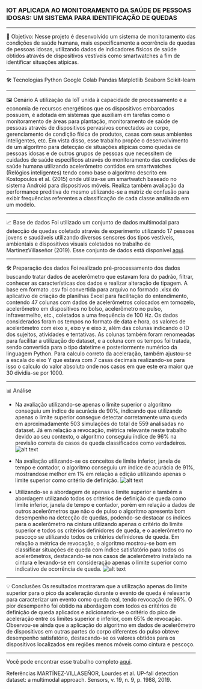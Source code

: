 ### **IOT APLICADA AO MONITORAMENTO DA SAÚDE DE PESSOAS IDOSAS: UM SISTEMA PARA IDENTIFICAÇÃO DE QUEDAS**

---

🎯 Objetivo:
Nesse projeto é desenvolvido um sistema de monitoramento das condições de saúde humana, mais especificamente a ocorrência de quedas de pessoas idosas, utilizando dados de indicadores físicos de saúde obtidos através de dispositivos vestíveis como smartwatches a fim de identificar situações atípicas.

---

🛠️ Tecnologias
Python
Google Colab
Pandas
Matplotlib
Seaborn
Scikit-learn

---

🖼️ Cenário
A utilização da IoT unida à capacidade de processamento e a economia de recursos energéticos que os dispositivos embarcados possuem, é adotada em sistemas que auxiliam em tarefas como o monitoramento de áreas para plantação, monitoramento de saúde de pessoas através de dispositivos pervasivos conectados ao corpo, gerenciamento de condição física de produtos, casas com seus ambientes inteligentes, etc. Em vista disso, esse trabalho propõe o desenvolvimento de um algoritmo para detecção de situações atípicas como quedas de pessoas idosas e de outros grupos de pessoas que necessitem de cuidados de saúde específicos através do monitoramento das condições de saúde humana utilizando acelerômetro contidos em smartwatches (Relógios inteligentes) tendo como base o algoritmo descrito em Kostopoulos et al. (2015) onde utiliza-se um smartwatch baseado no sistema Android para dispositivos móveis. Realiza também avaliação da performance preditiva do mesmo utilizando-se a matriz de confusão para exibir frequências referentes a classificação de cada classe analisada em um modelo.

---

📈 Base de dados
Foi utilizado um conjunto de dados multimodal para detecção de quedas coletado através de experimento utilizando 17 pessoas jovens e saudáveis utilizando diversos sensores dos tipos vestíveis, ambientais e dispositivos visuais coletados no trabalho de MartínezVillaseñor (2019). Esse conjunto de dados está disponível [aqui](https://sites.google.com/up.edu.mx/har-up/).

---

🛠️ Preparação dos dados
Foi realizado  pré-processamento dos dados buscando tratar dados de acelerômetro que estavam fora do padrão, filtrar, conhecer as características dos dados e realizar alteração de tipagem.
A base em formato .csv foi convertida para arquivo no formado .xlsx do aplicativo de criação de planilhas Excel para facilitação do entendimento, contendo 47 colunas com dados de acelerômetros colocados em tornozelo, acelerômetro em dispositivos no bolso, acelerômetro no pulso, infravermelho, etc., coletados a uma frequência de 100 Hz.
Os dados considerados foram os tempos no formato de data e hora, os valores de acelerômetro com eixo x, eixo y e eixo z, além das colunas indicando o ID dos sujeitos, atividades e tentativas. As colunas também foram renomeadas para facilitar a utilização do dataset, e a coluna com os tempos foi tratada, sendo convertida para o tipo datetime e posteriormente numérico da linguagem Python.
Para calculo correto da aceleração, também ajustou-se a escala do eixo Y que estava com 7 casas decimais realizando-se para isso o calculo do valor absoluto onde nos casos em que este era maior que 30 dividia-se por 1000.

---

📊 Análise

* Na avaliação utilizando-se apenas o limite superior o algoritmo conseguiu um índice de acurácia de 90%, indicando que utilizando apenas o limite superior consegue detectar corretamente uma queda em aproximadamente 503 simulações do total de 559 analisadas no dataset. Já em relação a revocação, métrica relevante neste trabalho devido ao seu contexto, o algoritmo conseguiu índice de 96% na previsão correta de casos de queda classificados como
verdadeiros.
![alt text](image.png)

* Na avaliação utilizando-se os conceitos de limite inferior, janela de tempo e contador, o algoritmo conseguiu um índice de acurácia de 91%, mostrandose melhor em 1% em relação a edição utilizando apenas o limite superior como critério de definição.
![alt text](image-1.png)

* Utilizando-se a abordagem de apenas o limite superior e também a abordagem utilizando todos os critérios de definição de queda como limite inferior, janela de tempo e contador, porém em relação a dados de outros acelerômetros que não o de pulso o algoritmo apresenta bom desempenho na detecção de quedas, podendo-se destacar os índices para o acelerômetro na cintura utilizando apenas o critério do limite superior e todos os critérios definidores de queda, e o acelerômetro no pescoço se utilizando todos os critérios definidores de queda. Em relação a métrica de revocação, o algoritmo mostrou-se bom em classificar situações de queda com índice satisfatório para todos os acelerômetros, destacando-se nos casos de acelerômetro instalado na cintura e levando-se em consideração apenas o limite superior como indicativo de
ocorrência de queda.
![alt text](image-2.png)

---

💡 Conclusões
Os resultados mostraram que a utilização apenas do limite superior para o pico da aceleração durante o evento de queda é relevante para caracterizar um evento como queda real, tendo revocação de 96%. O pior desempenho foi obtido na abordagem com todos os critérios de definição de queda aplicados e adicionando-se o critério do pico de aceleração entre os limites superior e inferior, com 65% de revocação. Observou-se ainda que a aplicação do algoritmo em dados de acelerômetro de dispositivos em outras partes do corpo diferentes do pulso obteve desempenho satisfatório, destacando-se os valores obtidos para os dispositivos localizados em regiões menos móveis como cintura e pescoço.

---
Você pode encontrar esse trabalho completo [aqui](https://repositorio.ifes.edu.br/handle/123456789/1803?show=full).

Referências
MARTÍNEZ-VILLASEÑOR, Lourdes et al. UP-fall detection dataset: a multimodal
approach. Sensors, v. 19, n. 9, p. 1988, 2019.